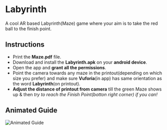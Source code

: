 # Labyrinth
A cool AR based Labyrinth(Maze) game where your aim is to take the red ball to the finish point.

## Instructions
* Print the **Maze.pdf** file.  
* Download and install the **Labyrinth.apk** on your **android device**.  
* Open the app and **grant all the permissions**.  
* Point the camera towards any maze in the printout(depending on which size you prefer) and make sure **Vuforia**(in app) has same orientation as the word **Labyrinth**(on printout).  
* **Adjust the distance of printout from camera** till the green Maze shows up & then *try to reach the Finish Point(botton right corner) if you can!*
## Animated Guide
![Animated Guide](https://github.com/NinjaGaurav/Labyrinth/blob/master/GauravMazeDemo.gif)
